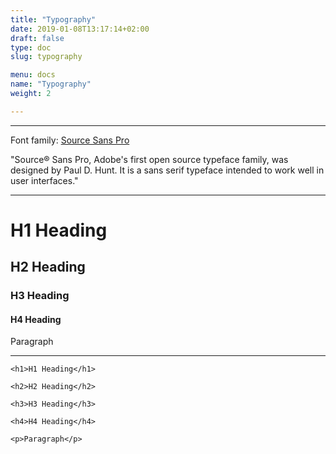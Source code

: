 ```yaml
---
title: "Typography"
date: 2019-01-08T13:17:14+02:00
draft: false
type: doc
slug: typography

menu: docs
name: "Typography"
weight: 2

---
```

***

Font family: [Source Sans Pro](https://fonts.google.com/specimen/Source+Sans+Pro?selection.family=Source+Sans+Pro)

"Source® Sans Pro, Adobe's first open source typeface family, was designed by Paul D. Hunt. It is a sans serif typeface intended to work well in user interfaces."

***

<h1>H1 Heading</h1>

<h2>H2 Heading</h2>

<h3>H3 Heading</h3>

<h4>H4 Heading</h4>

<p>Paragraph</p>

***

```
<h1>H1 Heading</h1>

<h2>H2 Heading</h2>

<h3>H3 Heading</h3>

<h4>H4 Heading</h4>

<p>Paragraph</p>
```

